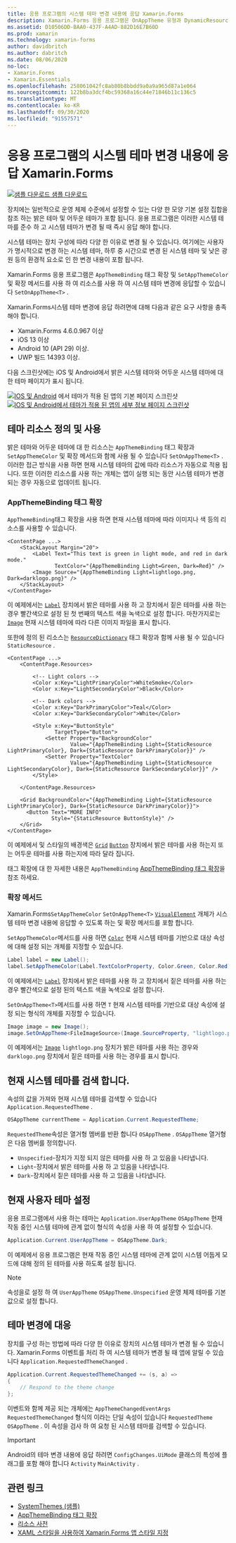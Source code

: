```yaml
---
title: 응용 프로그램의 시스템 테마 변경 내용에 응답 Xamarin.Forms
description: Xamarin.Forms 응용 프로그램은 OnAppTheme 유형과 DynamicResource 태그 확장을 사용 하 여 운영 체제 테마 변경 내용에 응답할 수 있습니다.
ms.assetid: D10506DD-BAA0-437F-A4AD-882D16E7B60D
ms.prod: xamarin
ms.technology: xamarin-forms
author: davidbritch
ms.author: dabritch
ms.date: 08/06/2020
no-loc:
- Xamarin.Forms
- Xamarin.Essentials
ms.openlocfilehash: 258061042fc8ab80b8bbdd9a0a9a965d87a1e064
ms.sourcegitcommit: 122b8ba3dcf4bc59368a16c44e71846b11c136c5
ms.translationtype: MT
ms.contentlocale: ko-KR
ms.lasthandoff: 09/30/2020
ms.locfileid: "91557571"
---
```

# <a name="respond-to-system-theme-changes-in-no-locxamarinforms-applications"></a>응용 프로그램의 시스템 테마 변경 내용에 응답 Xamarin.Forms

[![샘플 다운로드](~/media/shared/download.png) 샘플 다운로드](https://docs.microsoft.com/samples/xamarin/xamarin-forms-samples/userinterface-systemthemesdemo/)

장치에는 일반적으로 운영 체제 수준에서 설정할 수 있는 다양 한 모양 기본 설정 집합을 참조 하는 밝은 테마 및 어두운 테마가 포함 됩니다. 응용 프로그램은 이러한 시스템 테마를 준수 하 고 시스템 테마가 변경 될 때 즉시 응답 해야 합니다.

시스템 테마는 장치 구성에 따라 다양 한 이유로 변경 될 수 있습니다. 여기에는 사용자가 명시적으로 변경 하는 시스템 테마, 하루 중 시간으로 변경 된 시스템 테마 및 낮은 광원 등의 환경적 요소로 인 한 변경 내용이 포함 됩니다.

Xamarin.Forms 응용 프로그램은 `AppThemeBinding` 태그 확장 및 `SetAppThemeColor` 및 확장 메서드를 사용 하 여 리소스를 사용 하 여 시스템 테마 변경에 응답할 수 있습니다 `SetOnAppTheme<T>`  .

Xamarin.Forms시스템 테마 변경에 응답 하려면에 대해 다음과 같은 요구 사항을 충족 해야 합니다.

- Xamarin.Forms 4.6.0.967 이상
- iOS 13 이상
- Android 10 (API 29) 이상.
- UWP 빌드 14393 이상.

다음 스크린샷에는 iOS 및 Android에서 밝은 시스템 테마와 어두운 시스템 테마에 대 한 테마 페이지가 표시 됩니다.

[![IOS 및 Android](system-theme-changes-images/main-page-both-themes.png "테마가 적용 된 앱의 기본 페이지")](system-theme-changes-images/main-page-both-themes-large.png#lightbox "테마가 적용 된 앱의 기본 페이지") 
 에서 테마가 적용 된 앱의 기본 페이지 스크린샷 [ ![IOS 및 Android에서 테마가 적용 된 앱의 세부 정보 페이지 스크린샷](system-theme-changes-images/detail-page-both-themes.png "테마가 적용 된 앱의 세부 정보 페이지")](system-theme-changes-images/detail-page-both-themes-large.png#lightbox "테마가 적용 된 앱의 세부 정보 페이지")

## <a name="define-and-consume-theme-resources"></a>테마 리소스 정의 및 사용

밝은 테마와 어두운 테마에 대 한 리소스는 `AppThemeBinding` 태그 확장과 `SetAppThemeColor` 및 확장 메서드와 함께 사용 될 수 있습니다 `SetOnAppTheme<T>` . 이러한 접근 방식을 사용 하면 현재 시스템 테마의 값에 따라 리소스가 자동으로 적용 됩니다. 또한 이러한 리소스를 사용 하는 개체는 앱이 실행 되는 동안 시스템 테마가 변경 되는 경우 자동으로 업데이트 됩니다.

### <a name="appthemebinding-markup-extension"></a>AppThemeBinding 태그 확장

`AppThemeBinding`태그 확장을 사용 하면 현재 시스템 테마에 따라 이미지나 색 등의 리소스를 사용할 수 있습니다.

```xaml
<ContentPage ...>
    <StackLayout Margin="20">
        <Label Text="This text is green in light mode, and red in dark mode."
               TextColor="{AppThemeBinding Light=Green, Dark=Red}" />
        <Image Source="{AppThemeBinding Light=lightlogo.png, Dark=darklogo.png}" />
    </StackLayout>
</ContentPage>
```

이 예제에서는 [`Label`](xref:Xamarin.Forms.Label) 장치에서 밝은 테마를 사용 하 고 장치에서 짙은 테마를 사용 하는 경우 빨간색으로 설정 된 첫 번째의 텍스트 색을 녹색으로 설정 합니다. 마찬가지로는 [`Image`](xref:Xamarin.Forms.Image) 현재 시스템 테마에 따라 다른 이미지 파일을 표시 합니다.

또한에 정의 된 리소스는 [`ResourceDictionary`](xref:Xamarin.Forms.ResourceDictionary) 태그 확장과 함께 사용 될 수 있습니다 `StaticResource` .

```xaml
<ContentPage ...>
    <ContentPage.Resources>

        <!-- Light colors -->
        <Color x:Key="LightPrimaryColor">WhiteSmoke</Color>
        <Color x:Key="LightSecondaryColor">Black</Color>

        <!-- Dark colors -->
        <Color x:Key="DarkPrimaryColor">Teal</Color>
        <Color x:Key="DarkSecondaryColor">White</Color>

        <Style x:Key="ButtonStyle"
               TargetType="Button">
            <Setter Property="BackgroundColor"
                    Value="{AppThemeBinding Light={StaticResource LightPrimaryColor}, Dark={StaticResource DarkPrimaryColor}}" />
            <Setter Property="TextColor"
                    Value="{AppThemeBinding Light={StaticResource LightSecondaryColor}, Dark={StaticResource DarkSecondaryColor}}" />
        </Style>

    </ContentPage.Resources>

    <Grid BackgroundColor="{AppThemeBinding Light={StaticResource LightPrimaryColor}, Dark={StaticResource DarkPrimaryColor}}">
      <Button Text="MORE INFO"
              Style="{StaticResource ButtonStyle}" />
    </Grid>    
</ContentPage>    
```

이 예제에서 및 스타일의 배경색은 [`Grid`](xref:Xamarin.Forms.Grid) [`Button`](xref:Xamarin.Forms.Button) 장치에서 밝은 테마를 사용 하는지 또는 어두운 테마를 사용 하는지에 따라 달라 집니다.

태그 확장에 대 한 자세한 내용은 `AppThemeBinding` [AppThemeBinding 태그 확장](~/xamarin-forms/xaml/markup-extensions/consuming.md#appthemebinding-markup-extension)을 참조 하세요.

### <a name="extension-methods"></a>확장 메서드

Xamarin.Forms`SetAppThemeColor` `SetOnAppTheme<T>` [`VisualElement`](xref:Xamarin.Forms.VisualElement) 개체가 시스템 테마 변경 내용에 응답할 수 있도록 하는 및 확장 메서드를 포함 합니다.

`SetAppThemeColor`메서드를 사용 하면 [`Color`](xref:Xamarin.Forms.Color) 현재 시스템 테마를 기반으로 대상 속성에 대해 설정 되는 개체를 지정할 수 있습니다.

```csharp
Label label = new Label();
label.SetAppThemeColor(Label.TextColorProperty, Color.Green, Color.Red);
```

이 예제에서는 [`Label`](xref:Xamarin.Forms.Label) 장치에서 밝은 테마를 사용 하 고 장치에서 짙은 테마를 사용 하는 경우 빨간색으로 설정 된의 텍스트 색을 녹색으로 설정 합니다.

`SetOnAppTheme<T>`메서드를 사용 하면 `T` 현재 시스템 테마를 기반으로 대상 속성에 설정 되는 형식의 개체를 지정할 수 있습니다.

```csharp
Image image = new Image();
image.SetOnAppTheme<FileImageSource>(Image.SourceProperty, "lightlogo.png", "darklogo.png");
```

이 예제에서는 [`Image`](xref:Xamarin.Forms.Image) `lightlogo.png` 장치가 밝은 테마를 사용 하는 경우와 `darklogo.png` 장치에서 짙은 테마를 사용 하는 경우를 표시 합니다.

## <a name="detect-the-current-system-theme"></a>현재 시스템 테마를 검색 합니다.

속성의 값을 가져와 현재 시스템 테마를 검색할 수 있습니다 `Application.RequestedTheme` .

```csharp
OSAppTheme currentTheme = Application.Current.RequestedTheme;
```

`RequestedTheme`속성은 열거형 멤버를 반환 합니다 `OSAppTheme` . `OSAppTheme` 열거형은 다음 멤버를 정의합니다.

- `Unspecified`-장치가 지정 되지 않은 테마를 사용 하 고 있음을 나타냅니다.
- `Light`-장치에서 밝은 테마를 사용 하 고 있음을 나타냅니다.
- `Dark`-장치에서 짙은 테마를 사용 하 고 있음을 나타냅니다.

## <a name="set-the-current-user-theme"></a>현재 사용자 테마 설정

응용 프로그램에서 사용 하는 테마는 `Application.UserAppTheme` `OSAppTheme` 현재 작동 중인 시스템 테마에 관계 없이 형식의 속성을 사용 하 여 설정할 수 있습니다.

```csharp
Application.Current.UserAppTheme = OSAppTheme.Dark;
```

이 예제에서 응용 프로그램은 현재 작동 중인 시스템 테마에 관계 없이 시스템 어둡게 모드에 대해 정의 된 테마를 사용 하도록 설정 됩니다.

> [!NOTE]
> 속성을로 설정 하 여 `UserAppTheme` `OSAppTheme.Unspecified` 운영 체제 테마를 기본값으로 설정 합니다.

## <a name="react-to-theme-changes"></a>테마 변경에 대응

장치를 구성 하는 방법에 따라 다양 한 이유로 장치의 시스템 테마가 변경 될 수 있습니다. Xamarin.Forms 이벤트를 처리 하 여 시스템 테마가 변경 될 때 앱에 알릴 수 있습니다 `Application.RequestedThemeChanged` .

```csharp
Application.Current.RequestedThemeChanged += (s, a) =>
{
    // Respond to the theme change
};
```

이벤트와 함께 제공 되는 개체에는 `AppThemeChangedEventArgs` `RequestedThemeChanged` 형식의 이라는 단일 속성이 있습니다 `RequestedTheme` `OSAppTheme` . 이 속성을 검사 하 여 요청 된 시스템 테마를 검색할 수 있습니다.

> [!IMPORTANT]
> Android의 테마 변경 내용에 응답 하려면 `ConfigChanges.UiMode` 클래스의 특성에 플래그를 포함 해야 합니다 `Activity` `MainActivity` .

## <a name="related-links"></a>관련 링크

- [SystemThemes (샘플)](/samples/xamarin/xamarin-forms-samples/userinterface-systemthemesdemo/)
- [AppThemeBinding 태그 확장](~/xamarin-forms/xaml/markup-extensions/consuming.md#appthemebinding-markup-extension)
- [리소스 사전](~/xamarin-forms/xaml/resource-dictionaries.md)
- [XAML 스타일을 사용하여 Xamarin.Forms 앱 스타일 지정](~/xamarin-forms/user-interface/styles/xaml/index.md)